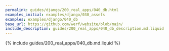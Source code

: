 ```yaml
---
permalink: guides/django/200_real_apps/040_db.html
examples_initial: examples/django/030_assets
examples: examples/django/040_db
base_url: https://github.com/werf/website/blob/main/
include_description: guides/200_real_apps/040_db_description.md.liquid
---
```


{% include guides/200_real_apps/040_db.md.liquid %}

